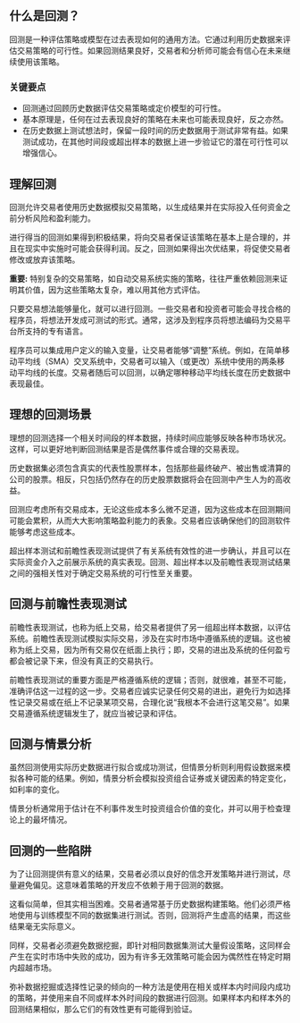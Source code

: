 ## 什么是回测？

回测是一种评估策略或模型在过去表现如何的通用方法。它通过利用历史数据来评估交易策略的可行性。如果回测结果良好，交易者和分析师可能会有信心在未来继续使用该策略。

### 关键要点

- 回测通过回顾历史数据评估交易策略或定价模型的可行性。
- 基本原理是，任何在过去表现良好的策略在未来也可能表现良好，反之亦然。
- 在历史数据上测试想法时，保留一段时间的历史数据用于测试非常有益。如果测试成功，在其他时间段或超出样本的数据上进一步验证它的潜在可行性可以增强信心。

## 理解回测

回测允许交易者使用历史数据模拟交易策略，以生成结果并在实际投入任何资金之前分析风险和盈利能力。

进行得当的回测如果得到积极结果，将向交易者保证该策略在基本上是合理的，并且在现实中实施时可能会获得利润。反之，回测如果得出次优结果，将促使交易者修改或放弃该策略。

**重要:** 特别复杂的交易策略，如自动交易系统实施的策略，往往严重依赖回测来证明其价值，因为这些策略太复杂，难以用其他方式评估。

只要交易想法能够量化，就可以进行回测。一些交易者和投资者可能会寻找合格的程序员，将想法开发成可测试的形式。通常，这涉及到程序员将想法编码为交易平台所支持的专有语言。

程序员可以集成用户定义的输入变量，让交易者能够“调整”系统。例如，在简单移动平均线（SMA）交叉系统中，交易者可以输入（或更改）系统中使用的两条移动平均线的长度。交易者随后可以回测，以确定哪种移动平均线长度在历史数据中表现最佳。

## 理想的回测场景

理想的回测选择一个相关时间段的样本数据，持续时间应能够反映各种市场状况。这样，可以更好地判断回测结果是否是偶然事件或合理的交易表现。

历史数据集必须包含真实的代表性股票样本，包括那些最终破产、被出售或清算的公司的股票。相反，只包括仍然存在的历史股票数据将会在回测中产生人为的高收益。

回测应考虑所有交易成本，无论这些成本多么微不足道，因为这些成本在回测期间可能会累积，从而大大影响策略盈利能力的表象。交易者应该确保他们的回测软件能够考虑这些成本。

超出样本测试和前瞻性表现测试提供了有关系统有效性的进一步确认，并且可以在实际资金介入之前展示系统的真实表现。回测、超出样本以及前瞻性表现测试结果之间的强相关性对于确定交易系统的可行性至关重要。

## 回测与前瞻性表现测试

前瞻性表现测试，也称为纸上交易，给交易者提供了另一组超出样本数据，以评估系统。前瞻性表现测试模拟实际交易，涉及在实时市场中遵循系统的逻辑。这也被称为纸上交易，因为所有交易仅在纸面上执行；即，交易的进出及系统的任何盈亏都会被记录下来，但没有真正的交易执行。

前瞻性表现测试的重要方面是严格遵循系统的逻辑；否则，就很难，甚至不可能，准确评估这一过程的这一步。交易者应诚实记录任何交易的进出，避免行为如选择性记录交易或在纸上不记录某项交易，合理化说“我根本不会进行这笔交易”。如果交易遵循系统逻辑发生了，就应当被记录和评估。

## 回测与情景分析

虽然回测使用实际历史数据进行拟合或成功测试，但情景分析则利用假设数据来模拟各种可能的结果。例如，情景分析会模拟投资组合证券或关键因素的特定变化，如利率的变化。

情景分析通常用于估计在不利事件发生时投资组合价值的变化，并可以用于检查理论上的最坏情况。

## 回测的一些陷阱

为了让回测提供有意义的结果，交易者必须以良好的信念开发策略并进行测试，尽量避免偏见。这意味着策略的开发应不依赖于用于回测的数据。

这看似简单，但其实相当困难。交易者通常基于历史数据构建策略。他们必须严格地使用与训练模型不同的数据集进行测试。否则，回测将产生虚高的结果，而这些结果毫无实际意义。

同样，交易者必须避免数据挖掘，即针对相同数据集测试大量假设策略，这同样会产生在实时市场中失败的成功，因为有许多无效策略可能会因为偶然性在特定时期内超越市场。

弥补数据挖掘或选择性记录的倾向的一种方法是使用在相关或样本内时间段内成功的策略，并使用来自不同或样本外时间段的数据进行回测。如果样本内和样本外的回测结果相似，那么它们的有效性更有可能得到验证。
